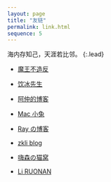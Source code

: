 ```yaml
---
layout: page
title: "友链"
permalink: link.html
sequence: 5
---
```



海内存知己，天涯若比邻。
{:.lead}

* [魔王不造反](https://blog.biezhi.me/)

* [饮冰先生](https://myanbin.github.io/)

* [阿仲的博客](https://banyaner.github.io/)

* [Mac 小兔](https://perixiaowan.github.io/)

* [Ray の博客](https://ray916.github.io/)

* [zkli blog](https://lizekui.github.io/)

* [嗨森の猫窝](http://hexenq.com/blog/)

* [Li RUONAN](http://liruonan.tech/)
